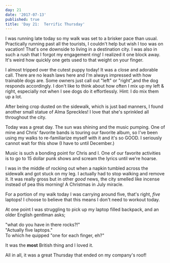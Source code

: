 ```yaml
---
day: 21
date: '2017-07-13'
published: true
title: 'Day 21:  Terrific Thursday'
---
```

I was running late today so my walk was set to a brisker pace than usual. Practically running past all the tourists, I couldn't help but wish I too was on vacation! That's one downside to living in a destination city. I was also in such a rush that I forgot my engagement ring! I realized it one block away. It's weird how quickly one gets used to that weight on your finger.

I almost tripped over the cutest puppy today! It was a close and adorable call. There are no leash laws here and I'm always impressed with how trainable dogs are. Some owners just call out "left" or "right",and the dog responds accordingly. I don't like to think about how often I mix up my left & right, especially not when I see dogs do it effortlessly. Hint: I do mix them up a lot.

After being crop dusted on the sidewalk, which is just bad manners, I found another small statue of Alma Spreckles! I love that she's sprinkled all throughout the city.

Today was a great day. The sun was shining and the music pumping. One of mine and Chris' favorite bands is touring our favorite album, so I've been using my walks to re-familiarize myself with it and it's so GOOD. I seriously cannot wait for this show (I have to until December.)

Music is such a bonding point for Chris and I. One of our favorite activities is to go to 15 dollar punk shows and scream the lyrics until we're hoarse.

I was in the  middle of rocking out when a napkin tumbled across the sidewalk and got stuck on my leg. I actually had to stop walking and remove it. It was really gross but in other _good_ news, the city smelled like incense instead of pea this morning! A Christmas in July miracle.

For a portion of my walk today I was carrying around five, that's right, _five_ laptops! I choose to believe that this means I don't need to workout today. 

At one point I was struggling to pick up my laptop filled backpack, and an older English gentlman asks; 

"what do you have in there rocks?!"   
"Actually five laptops."  
To which he quipped "one for each finger, eh?"  

It was the **most** British thing and I loved it.

All in all, it was a great Thursday that ended on my company's roof!
